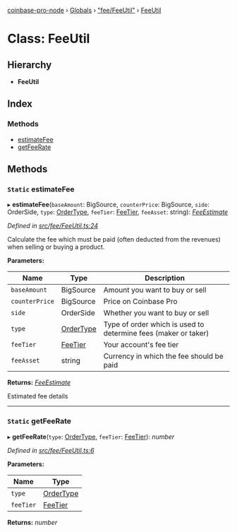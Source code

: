 [coinbase-pro-node](../README.md) › [Globals](../globals.md) › ["fee/FeeUtil"](../modules/_fee_feeutil_.md) › [FeeUtil](_fee_feeutil_.feeutil.md)

# Class: FeeUtil

## Hierarchy

- **FeeUtil**

## Index

### Methods

- [estimateFee](_fee_feeutil_.feeutil.md#static-estimatefee)
- [getFeeRate](_fee_feeutil_.feeutil.md#static-getfeerate)

## Methods

### `Static` estimateFee

▸ **estimateFee**(`baseAmount`: BigSource, `counterPrice`: BigSource, `side`: OrderSide, `type`: [OrderType](../enums/_order_orderapi_.ordertype.md), `feeTier`: [FeeTier](../interfaces/_fee_feeapi_.feetier.md), `feeAsset`: string): _[FeeEstimate](_fee_feeestimate_.feeestimate.md)_

_Defined in [src/fee/FeeUtil.ts:24](https://github.com/bennyn/coinbase-pro-node/blob/128ca39/src/fee/FeeUtil.ts#L24)_

Calculate the fee which must be paid (often deducted from the revenues) when selling or buying a product.

**Parameters:**

| Name | Type | Description |
| --- | --- | --- |
| `baseAmount` | BigSource | Amount you want to buy or sell |
| `counterPrice` | BigSource | Price on Coinbase Pro |
| `side` | OrderSide | Whether you want to buy or sell |
| `type` | [OrderType](../enums/_order_orderapi_.ordertype.md) | Type of order which is used to determine fees (maker or taker) |
| `feeTier` | [FeeTier](../interfaces/_fee_feeapi_.feetier.md) | Your account's fee tier |
| `feeAsset` | string | Currency in which the fee should be paid |

**Returns:** _[FeeEstimate](_fee_feeestimate_.feeestimate.md)_

Estimated fee details

---

### `Static` getFeeRate

▸ **getFeeRate**(`type`: [OrderType](../enums/_order_orderapi_.ordertype.md), `feeTier`: [FeeTier](../interfaces/_fee_feeapi_.feetier.md)): _number_

_Defined in [src/fee/FeeUtil.ts:6](https://github.com/bennyn/coinbase-pro-node/blob/128ca39/src/fee/FeeUtil.ts#L6)_

**Parameters:**

| Name      | Type                                                |
| --------- | --------------------------------------------------- |
| `type`    | [OrderType](../enums/_order_orderapi_.ordertype.md) |
| `feeTier` | [FeeTier](../interfaces/_fee_feeapi_.feetier.md)    |

**Returns:** _number_

